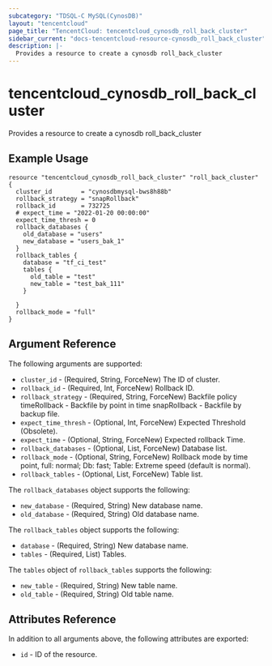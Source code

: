 ```yaml
---
subcategory: "TDSQL-C MySQL(CynosDB)"
layout: "tencentcloud"
page_title: "TencentCloud: tencentcloud_cynosdb_roll_back_cluster"
sidebar_current: "docs-tencentcloud-resource-cynosdb_roll_back_cluster"
description: |-
  Provides a resource to create a cynosdb roll_back_cluster
---
```


# tencentcloud_cynosdb_roll_back_cluster

Provides a resource to create a cynosdb roll_back_cluster

## Example Usage

```hcl
resource "tencentcloud_cynosdb_roll_back_cluster" "roll_back_cluster" {
  cluster_id        = "cynosdbmysql-bws8h88b"
  rollback_strategy = "snapRollback"
  rollback_id       = 732725
  # expect_time = "2022-01-20 00:00:00"
  expect_time_thresh = 0
  rollback_databases {
    old_database = "users"
    new_database = "users_bak_1"
  }
  rollback_tables {
    database = "tf_ci_test"
    tables {
      old_table = "test"
      new_table = "test_bak_111"
    }

  }
  rollback_mode = "full"
}
```

## Argument Reference

The following arguments are supported:

* `cluster_id` - (Required, String, ForceNew) The ID of cluster.
* `rollback_id` - (Required, Int, ForceNew) Rollback ID.
* `rollback_strategy` - (Required, String, ForceNew) Backfile policy timeRollback - Backfile by point in time snapRollback - Backfile by backup file.
* `expect_time_thresh` - (Optional, Int, ForceNew) Expected Threshold (Obsolete).
* `expect_time` - (Optional, String, ForceNew) Expected rollback Time.
* `rollback_databases` - (Optional, List, ForceNew) Database list.
* `rollback_mode` - (Optional, String, ForceNew) Rollback mode by time point, full: normal; Db: fast; Table: Extreme speed (default is normal).
* `rollback_tables` - (Optional, List, ForceNew) Table list.

The `rollback_databases` object supports the following:

* `new_database` - (Required, String) New database name.
* `old_database` - (Required, String) Old database name.

The `rollback_tables` object supports the following:

* `database` - (Required, String) New database name.
* `tables` - (Required, List) Tables.

The `tables` object of `rollback_tables` supports the following:

* `new_table` - (Required, String) New table name.
* `old_table` - (Required, String) Old table name.

## Attributes Reference

In addition to all arguments above, the following attributes are exported:

* `id` - ID of the resource.





